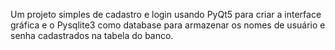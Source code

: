 Um projeto simples de cadastro e login usando PyQt5 para criar a interface gráfica e o Pysqlite3 como database para armazenar os nomes de usuário e senha cadastrados na tabela do banco. 
